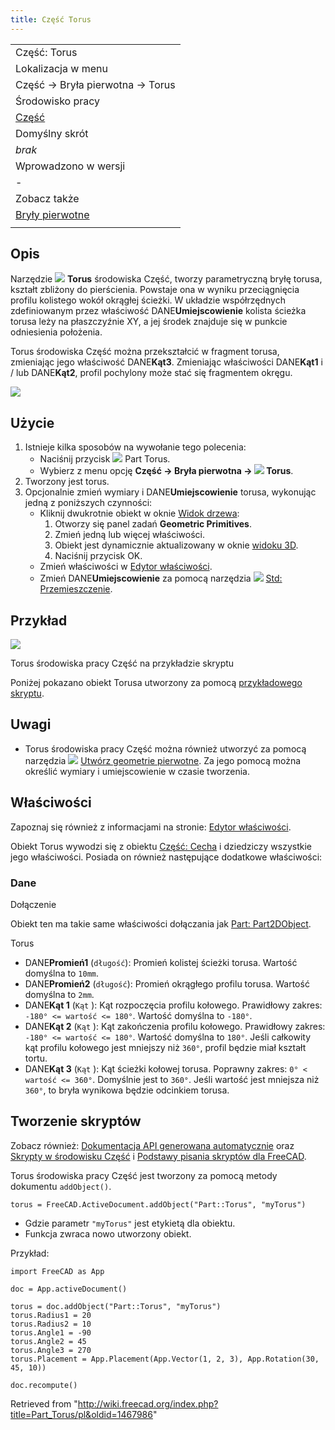 ```yaml
---
title: Część Torus
---
```

|  |
| --- |
| Część: Torus |
| Lokalizacja w menu |
| Część → Bryła pierwotna → Torus |
| Środowisko pracy |
| [Część](/Part_Workbench/pl "Part Workbench/pl") |
| Domyślny skrót |
| *brak* |
| Wprowadzono w wersji |
| - |
| Zobacz także |
| [Bryły pierwotne](/Part_Primitives/pl "Part Primitives/pl") |
|  |

## Opis

Narzędzie ![](/images/Part_Torus.svg) **Torus** środowiska Część, tworzy parametryczną bryłę torusa, kształt zbliżony do pierścienia. Powstaje ona w wyniku przeciągnięcia profilu kolistego wokół okrągłej ścieżki. W układzie współrzędnych zdefiniowanym przez właściwość DANE**Umiejscowienie** kolista ścieżka torusa leży na płaszczyźnie XY, a jej środek znajduje się w punkcie odniesienia położenia.

Torus środowiska Część można przekształcić w fragment torusa, zmieniając jego właściwość DANE**Kąt3**. Zmieniając właściwości DANE**Kąt1** i / lub DANE**Kąt2**, profil pochylony może stać się fragmentem okręgu.

![](/images/Part_Torus_Example.png)

## Użycie

1. Istnieje kilka sposobów na wywołanie tego polecenia:
   * Naciśnij przycisk ![](/images/Part_Torus.svg) Part Torus.
   * Wybierz z menu opcję **Część → Bryła pierwotna → ![](/images/Part_Torus.svg) Torus**.
2. Tworzony jest torus.
3. Opcjonalnie zmień wymiary i DANE**Umiejscowienie** torusa, wykonując jedną z poniższych czynności:
   * Kliknij dwukrotnie obiekt w oknie [Widok drzewa](/Tree_view/pl "Tree view/pl"):
     1. Otworzy się panel zadań **Geometric Primitives**.
     2. Zmień jedną lub więcej właściwości.
     3. Obiekt jest dynamicznie aktualizowany w oknie [widoku 3D](/3D_view "3D view").
     4. Naciśnij przycisk OK.
   * Zmień właściwości w [Edytor właściwości](/Property_editor/pl "Property editor/pl").
   * Zmień DANE**Umiejscowienie** za pomocą narzędzia ![](/images/Std_TransformManip.svg) [Std: Przemieszczenie](/Std_TransformManip/pl "Std TransformManip/pl").

## Przykład

![](/images/Part_Torus_Scripting_Example.png)

Torus środowiska pracy Część na przykładzie skryptu

Poniżej pokazano obiekt Torusa utworzony za pomocą [przykładowego skryptu](#Tworzenie_skrypt.C3.B3w).

## Uwagi

* Torus środowiska pracy Część można również utworzyć za pomocą narzędzia ![](/images/Part_Primitives.svg) [Utwórz geometrie pierwotne](/Part_Primitives/pl "Part Primitives/pl"). Za jego pomocą można określić wymiary i umiejscowienie w czasie tworzenia.

## Właściwości

Zapoznaj się również z informacjami na stronie: [Edytor właściwości](/Property_editor/pl "Property editor/pl").

Obiekt Torus wywodzi się z obiektu [Część: Cecha](/Part_Feature/pl "Part Feature/pl") i dziedziczy wszystkie jego właściwości. Posiada on również następujące dodatkowe właściwości:

### Dane

Dołączenie

Obiekt ten ma takie same właściwości dołączania jak [Part: Part2DObject](/Part_Part2DObject/pl#Dane "Part Part2DObject/pl").

Torus

* DANE**Promień1** (`długość`): Promień kolistej ścieżki torusa. Wartość domyślna to `10mm`.
* DANE**Promień2** (`długość`): Promień okrągłego profilu torusa. Wartość domyślna to `2mm`.
* DANE**Kąt 1** (`Kąt` ): Kąt rozpoczęcia profilu kołowego. Prawidłowy zakres: `-180° <= wartość <= 180°`. Wartość domyślna to `-180°`.
* DANE**Kąt 2** (`Kąt` ): Kąt zakończenia profilu kołowego. Prawidłowy zakres: `-180° <= wartość <= 180°`. Wartość domyślna to `180°`. Jeśli całkowity kąt profilu kołowego jest mniejszy niż `360°`, profil będzie miał kształt tortu.
* DANE**Kąt 3** (`Kąt` ): Kąt ścieżki kołowej torusa. Poprawny zakres: `0° < wartość <= 360°`. Domyślnie jest to `360°`. Jeśli wartość jest mniejsza niż `360°`, to bryła wynikowa będzie odcinkiem torusa.

## Tworzenie skryptów

Zobacz również: [Dokumentacja API generowana automatycznie](https://freecad.github.io/SourceDoc/) oraz [Skrypty w środowisku Część](/Part_scripting/pl "Part scripting/pl") i [Podstawy pisania skryptów dla FreeCAD](/FreeCAD_Scripting_Basics/pl "FreeCAD Scripting Basics/pl").

Torus środowiska pracy Część jest tworzony za pomocą metody dokumentu `addObject()`.

```
torus = FreeCAD.ActiveDocument.addObject("Part::Torus", "myTorus")

```

* Gdzie parametr `"myTorus"` jest etykietą dla obiektu.
* Funkcja zwraca nowo utworzony obiekt.

Przykład:

```
import FreeCAD as App

doc = App.activeDocument()

torus = doc.addObject("Part::Torus", "myTorus")
torus.Radius1 = 20
torus.Radius2 = 10
torus.Angle1 = -90
torus.Angle2 = 45
torus.Angle3 = 270
torus.Placement = App.Placement(App.Vector(1, 2, 3), App.Rotation(30, 45, 10))

doc.recompute()

```

Retrieved from "<http://wiki.freecad.org/index.php?title=Part_Torus/pl&oldid=1467986>"